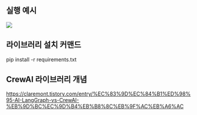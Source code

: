 ## 실행 예시
<img src="https://github.com/user-attachments/assets/935df0e0-31e1-4de5-8eb5-213048a6c278"/>

## 라이브러리 설치 커맨드
pip install -r requirements.txt

## CrewAI 라이브러리 개념
https://claremont.tistory.com/entry/%EC%83%9D%EC%84%B1%ED%98%95-AI-LangGraph-vs-CrewAI-%EB%9D%BC%EC%9D%B4%EB%B8%8C%EB%9F%AC%EB%A6%AC
